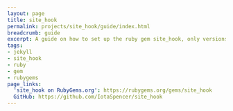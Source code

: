 ```yaml
---
layout: page
title: site_hook
permalink: projects/site_hook/guide/index.html
breadcrumb: guide
excerpt: A guide on how to set up the ruby gem site_hook, only versions > 0.9.3
tags:
- jekyll
- site_hook
- ruby
- gem
- rubygems
page_links:
  'site_hook on RubyGems.org': https://rubygems.org/gems/site_hook
  GitHub: https://github.com/IotaSpencer/site_hook
---
```

